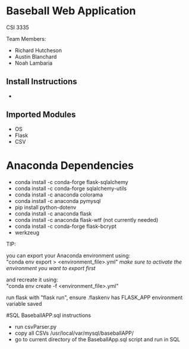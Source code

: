 # Baseball Web Application
CSI 3335

Team Members:
* Richard Hutcheson
* Austin Blanchard
* Noah Lambaria


## Install Instructions
* 
## Imported Modules
* OS
* Flask
* CSV


# Anaconda Dependencies
* conda install -c conda-forge flask-sqlalchemy
* conda install -c conda-forge sqlalchemy-utils
* conda install -c anaconda colorama
* conda install -c anaconda pymysql
* pip install python-dotenv
* conda install -c anaconda flask
* conda install -c anaconda flask-wtf (not currently needed)
* conda install -c conda-forge flask-bcrypt
* werkzeug

TIP:

you can export your Anaconda environment using:\
"conda env export > <environment_file>.yml" 
*make sure to activate the environment you want to export first*


and recreate it using:\
"conda env create -f <environment_file>.yml"

run flask with "flask run", ensure .flaskenv has FLASK_APP environment variable saved

#SQL BaseballAPP.sql instructions
* run csvParser.py
* copy all CSVs /usr/local/var/mysql/baseballAPP/
* go to current directory of the BaseballApp.sql script and run in SQL
